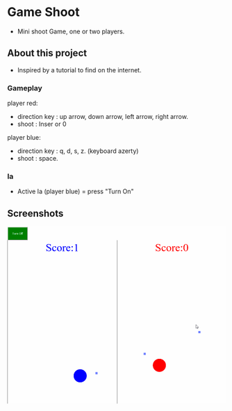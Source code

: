 # Game Shoot

- Mini shoot Game, one or two players.

## About this project

- Inspired by a tutorial to find on the internet.

### Gameplay

player red:

- direction key : up arrow, down arrow, left arrow, right arrow.
- shoot : Inser or 0

player blue:

- direction key : q, d, s, z. (keyboard azerty)
- shoot : space.

### Ia

- Active Ia (player blue) = press "Turn On"

## Screenshots

![Screenshot GIF](./Preview/Game.gif)
